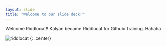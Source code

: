 ```yaml
---
layout: slide
title: "Welcome to our slide deck!"
---
```


Welcome Riddlocat!! Kalyan became Riddlocat for Github Training. Hahaha

![riddlocat](https://octodex.github.com/images/riddlocat.png)
{: .center}
